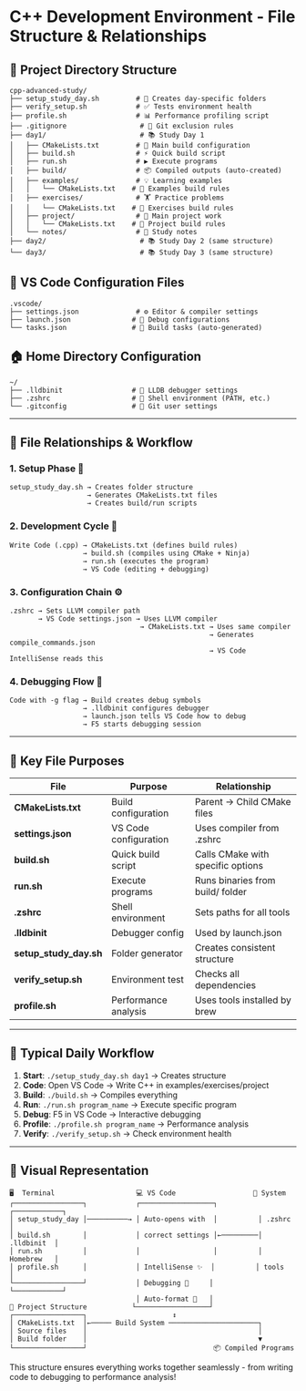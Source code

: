 # C++ Development Environment - File Structure & Relationships

## 📁 Project Directory Structure

```
cpp-advanced-study/
├── setup_study_day.sh         # 🔧 Creates day-specific folders
├── verify_setup.sh            # ✅ Tests environment health
├── profile.sh                 # 📊 Performance profiling script
├── .gitignore                  # 🚫 Git exclusion rules
├── day1/                       # 📚 Study Day 1
│   ├── CMakeLists.txt         # 🔨 Main build configuration
│   ├── build.sh               # ⚡ Quick build script
│   ├── run.sh                 # ▶️ Execute programs
│   ├── build/                 # 📦 Compiled outputs (auto-created)
│   ├── examples/              # 💡 Learning examples
│   │   └── CMakeLists.txt    # 🔨 Examples build rules
│   ├── exercises/             # 🏋️ Practice problems  
│   │   └── CMakeLists.txt    # 🔨 Exercises build rules
│   ├── project/               # 🎯 Main project work
│   │   └── CMakeLists.txt    # 🔨 Project build rules
│   └── notes/                 # 📝 Study notes
├── day2/                       # 📚 Study Day 2 (same structure)
└── day3/                       # 📚 Study Day 3 (same structure)
```

## 🔗 VS Code Configuration Files

```
.vscode/
├── settings.json              # ⚙️ Editor & compiler settings
├── launch.json               # 🐛 Debug configurations
└── tasks.json                # 🔨 Build tasks (auto-generated)
```

## 🏠 Home Directory Configuration

```
~/
├── .lldbinit                 # 🐛 LLDB debugger settings
├── .zshrc                    # 🔧 Shell environment (PATH, etc.)
└── .gitconfig                # 📝 Git user settings
```

---

## 🔄 File Relationships & Workflow

### 1. **Setup Phase** 🚀
```
setup_study_day.sh → Creates folder structure
                   → Generates CMakeLists.txt files  
                   → Creates build/run scripts
```

### 2. **Development Cycle** 🔄
```
Write Code (.cpp) → CMakeLists.txt (defines build rules)
                  → build.sh (compiles using CMake + Ninja)
                  → run.sh (executes the program)
                  → VS Code (editing + debugging)
```

### 3. **Configuration Chain** ⚙️
```
.zshrc → Sets LLVM compiler path
       → VS Code settings.json → Uses LLVM compiler
                                → CMakeLists.txt → Uses same compiler
                                                 → Generates compile_commands.json
                                                 → VS Code IntelliSense reads this
```

### 4. **Debugging Flow** 🐛
```
Code with -g flag → Build creates debug symbols
                  → .lldbinit configures debugger
                  → launch.json tells VS Code how to debug
                  → F5 starts debugging session
```

---

## 🎯 Key File Purposes

| File | Purpose | Relationship |
|------|---------|--------------|
| **CMakeLists.txt** | Build configuration | Parent → Child CMake files |
| **settings.json** | VS Code configuration | Uses compiler from .zshrc |
| **build.sh** | Quick build script | Calls CMake with specific options |
| **run.sh** | Execute programs | Runs binaries from build/ folder |
| **.zshrc** | Shell environment | Sets paths for all tools |
| **.lldbinit** | Debugger config | Used by launch.json |
| **setup_study_day.sh** | Folder generator | Creates consistent structure |
| **verify_setup.sh** | Environment test | Checks all dependencies |
| **profile.sh** | Performance analysis | Uses tools installed by brew |

---

## 🚀 Typical Daily Workflow

1. **Start**: `./setup_study_day.sh day1` → Creates structure
2. **Code**: Open VS Code → Write C++ in examples/exercises/project
3. **Build**: `./build.sh` → Compiles everything
4. **Run**: `./run.sh program_name` → Execute specific program
5. **Debug**: F5 in VS Code → Interactive debugging
6. **Profile**: `./profile.sh program_name` → Performance analysis
7. **Verify**: `./verify_setup.sh` → Check environment health

---

## 🎨 Visual Representation

```
🖥️  Terminal                    💻 VS Code                   🔧 System
┌─────────────────┐            ┌──────────────────┐          ┌────────────┐
│ setup_study_day │──────────→ │ Auto-opens with  │          │ .zshrc     │
│ build.sh        │            │ correct settings │←─────────│ .lldbinit  │
│ run.sh          │            │                  │          │ Homebrew   │
│ profile.sh      │            │ IntelliSense ✨  │          │ tools      │
└─────────────────┘            │ Debugging 🐛     │          └────────────┘
                               │ Auto-format 📝   │
📁 Project Structure           └──────────────────┘
┌─────────────────┐                     ↕️
│ CMakeLists.txt  │←───── Build System ──────────────────────┐
│ Source files    │                                          │
│ Build folder    │                                          ▼
└─────────────────┘                               📦 Compiled Programs
```

This structure ensures everything works together seamlessly - from writing code to debugging to performance analysis!